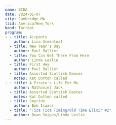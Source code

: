 ```yaml
---
name: BIDA
date: 2024-01-07
city: Cambridge MA
tzid: America/New_York
band: Torrent
program:
- - title: Airpants
    author: Lisa Greenleaf
  - title: New Year's Day
    author: Paul Balliet
  - title: You Can Get There From Here
    author: Linda Leslie
  - title: First Hey
    author: Paul Balliet
  - title: Assorted Scottish Dances
    notes: Kat Dutton called
- - title: A Pirate's Life For Me
    author: Nathaniel Jack
  - title: Assorted Scottish Dances
    notes: Kat Dutton called
  - title: Joyride
    author: Bob Isaacs
  - title: "Tica Tica Timing/Old Time Elixir #2"
    author: Dean Snipes/Linda Leslie
---
```


